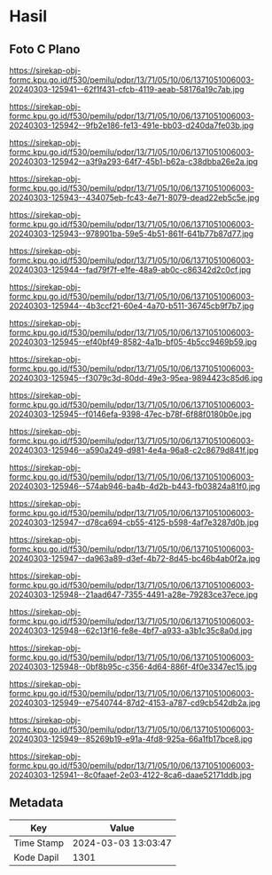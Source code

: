 # Hasil

## Foto C Plano

https://sirekap-obj-formc.kpu.go.id/f530/pemilu/pdpr/13/71/05/10/06/1371051006003-20240303-125941--62f1f431-cfcb-4119-aeab-58176a19c7ab.jpg

https://sirekap-obj-formc.kpu.go.id/f530/pemilu/pdpr/13/71/05/10/06/1371051006003-20240303-125942--9fb2e186-fe13-491e-bb03-d240da7fe03b.jpg

https://sirekap-obj-formc.kpu.go.id/f530/pemilu/pdpr/13/71/05/10/06/1371051006003-20240303-125942--a3f9a293-64f7-45b1-b62a-c38dbba26e2a.jpg

https://sirekap-obj-formc.kpu.go.id/f530/pemilu/pdpr/13/71/05/10/06/1371051006003-20240303-125943--434075eb-fc43-4e71-8079-dead22eb5c5e.jpg

https://sirekap-obj-formc.kpu.go.id/f530/pemilu/pdpr/13/71/05/10/06/1371051006003-20240303-125943--978901ba-59e5-4b51-861f-641b77b87d77.jpg

https://sirekap-obj-formc.kpu.go.id/f530/pemilu/pdpr/13/71/05/10/06/1371051006003-20240303-125944--fad79f7f-e1fe-48a9-ab0c-c86342d2c0cf.jpg

https://sirekap-obj-formc.kpu.go.id/f530/pemilu/pdpr/13/71/05/10/06/1371051006003-20240303-125944--4b3ccf21-60e4-4a70-b511-36745cb9f7b7.jpg

https://sirekap-obj-formc.kpu.go.id/f530/pemilu/pdpr/13/71/05/10/06/1371051006003-20240303-125945--ef40bf49-8582-4a1b-bf05-4b5cc9469b59.jpg

https://sirekap-obj-formc.kpu.go.id/f530/pemilu/pdpr/13/71/05/10/06/1371051006003-20240303-125945--f3079c3d-80dd-49e3-95ea-9894423c85d6.jpg

https://sirekap-obj-formc.kpu.go.id/f530/pemilu/pdpr/13/71/05/10/06/1371051006003-20240303-125945--f0146efa-9398-47ec-b78f-6f88f0180b0e.jpg

https://sirekap-obj-formc.kpu.go.id/f530/pemilu/pdpr/13/71/05/10/06/1371051006003-20240303-125946--a590a249-d981-4e4a-96a8-c2c8679d841f.jpg

https://sirekap-obj-formc.kpu.go.id/f530/pemilu/pdpr/13/71/05/10/06/1371051006003-20240303-125946--574ab946-ba4b-4d2b-b443-fb03824a81f0.jpg

https://sirekap-obj-formc.kpu.go.id/f530/pemilu/pdpr/13/71/05/10/06/1371051006003-20240303-125947--d78ca694-cb55-4125-b598-4af7e3287d0b.jpg

https://sirekap-obj-formc.kpu.go.id/f530/pemilu/pdpr/13/71/05/10/06/1371051006003-20240303-125947--da963a89-d3ef-4b72-8d45-bc46b4ab0f2a.jpg

https://sirekap-obj-formc.kpu.go.id/f530/pemilu/pdpr/13/71/05/10/06/1371051006003-20240303-125948--21aad647-7355-4491-a28e-79283ce37ece.jpg

https://sirekap-obj-formc.kpu.go.id/f530/pemilu/pdpr/13/71/05/10/06/1371051006003-20240303-125948--62c13f16-fe8e-4bf7-a933-a3b1c35c8a0d.jpg

https://sirekap-obj-formc.kpu.go.id/f530/pemilu/pdpr/13/71/05/10/06/1371051006003-20240303-125948--0bf8b95c-c356-4d64-886f-4f0e3347ec15.jpg

https://sirekap-obj-formc.kpu.go.id/f530/pemilu/pdpr/13/71/05/10/06/1371051006003-20240303-125949--e7540744-87d2-4153-a787-cd9cb542db2a.jpg

https://sirekap-obj-formc.kpu.go.id/f530/pemilu/pdpr/13/71/05/10/06/1371051006003-20240303-125949--85269b19-e91a-4fd8-925a-66a1fb17bce8.jpg

https://sirekap-obj-formc.kpu.go.id/f530/pemilu/pdpr/13/71/05/10/06/1371051006003-20240303-125941--8c0faaef-2e03-4122-8ca6-daae52171ddb.jpg


## Metadata

| Key        | Value               |
| ---------- | ------------------- |
| Time Stamp | 2024-03-03 13:03:47 |
| Kode Dapil | 1301                |



